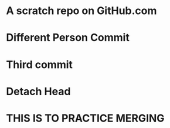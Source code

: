 # A scratch repo on GitHub.com
# Different Person Commit
# Third commit
# Detach Head
# THIS IS TO PRACTICE MERGING